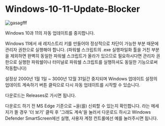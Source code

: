 # Windows-10-11-Update-Blocker
![gasagfff](https://user-images.githubusercontent.com/54929046/222927741-7d2f5e95-fd5f-489b-a002-34c34d2da1cf.png)

Windows 10과 11의 자동 업데이트를 중지합니다.

Windows 11에서 새 레지스트리 키를 만들어야 정상적으로 차단이 가능한 부분 때문에 관리자 권한으로 실행해야 합니다. 
(파워쉘 스크립트의 .exe 실행파일화 툴을 거친 부분을 제외하면 완벽히 동일한 파워쉘 스크립트가 올라가 있으므로 필요하시다면 관리자 권한으로 실행한 파워쉘이나 터미널로 파워쉘 스크립트를 실행하셔도 동일한 기능으로써 작동합니다)

설정상 2000년 1월 1일 ~ 3000년 12월 31일간 중지되며 Windows 업데이트 설정의 업데이트 계속하기 버튼 클릭으로 다시 자동 업데이트를 시작할 수 있습니다.

다운로드는 Releases로 가시면 됩니다.

다운로드 하기 전 MS Edge 기준으로 ~을(를) 신뢰할 수 있는지 확인합니다. 라는 메세지가 뜰 경우 '더 보기' 클릭 후 '그래도 계속'을 눌러서 다운로드 하시고 Windows Defender SmartScreen에선 실행, 사용자 계정 컨트롤에선 예를 눌러주시면 됩니다.
